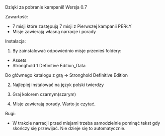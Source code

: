 Dzięki za pobranie kampanii!
Wersja 0.7

Zawartość:
- 7 misji które zastępują 7 misji z Pierwszej kampanii PERŁY
- Misje zawierają własną narracje i porady

Instalacja:
1. By zainstalować odpowiednio misje przenieś foldery:
- Assets
- Stronghold 1 Definitive Edition_Data

Do głównego katalogu z grą -> Stronghold Definitive Edition

2. Najlepiej instalować na język polski twierdzy

3. Graj kolorem czarnym(szarym)

4. Misje zawierają porady. Warto je czytać.

Bugi:
- W trakcie narracji przed misjami trzeba samodzielnie pominąć tekst gdy skończy się przewijać. Nie dzieje się to automatycznie.
